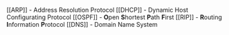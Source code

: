 [[ARP]] - Address Resolution Protocol
[[DHCP]] - Dynamic Host Configurating Protocol
[[OSPF]] - **O**pen **S**hortest **P**ath **F**irst
[[RIP]] - **R**outing **I**nformation **P**rotocol
[[DNS]] - Domain Name System
